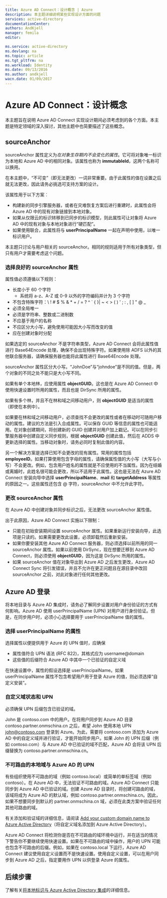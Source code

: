```yaml
---
title: Azure AD Connect：设计概念 | Azure
description: 本主题详细说明某些实现设计方面的问题
services: active-directory
documentationCenter: 
authors: AndKjell
manager: femila
editor: 

ms.service: active-directory
ms.devlang: na
ms.topic: article
ms.tgt_pltfrm: na
ms.workload: Identity
ms.date: 09/13/2016
ms.author: andkjell
wacn.date: 01/09/2017
---
```


# Azure AD Connect：设计概念
本主题旨在说明 Azure AD Connect 实现设计期间必须考虑到的各个方面。本主题是特定领域的深入探讨，其他主题中也简要描述了这些概念。

## sourceAnchor <a name="sourceanchor"></a>
sourceAnchor 属性定义为*在对象生存期内不会变化的属性*。它可将对象唯一标识为本地和 Azure AD 中的相同对象。该属性也称为 **immutableId**，这两个名称可以换用。

在本主题中，“不可变”（即无法更改）一词非常重要。由于此属性的值在设置之后就无法更改，因此请务必挑选可支持方案的设计。

该属性用于以下方案︰

- 构建新的同步引擎服务器，或者在灾难恢复方案后进行重建时，此属性会将 Azure AD 中的现有对象链接到本地对象。
- 如果从仅限云的标识转移到已同步的标识模型，则此属性可让对象将 Azure AD 中的现有对象与本地对象进行“硬匹配”。
- 如果使用联合，此属性将与 **userPrincipalName** 一起在声明中使用，以唯一标识用户。

本主题只讨论与用户相关的 sourceAnchor。相同的规则适用于所有对象类型，但只有用户才需要考虑这个问题。

### 选择良好的 sourceAnchor 属性
属性值必须遵循以下规则：

- 长度小于 60 个字符
    - 系统将 a-z、A-Z 或 0-9 以外的字符编码并计为 3 个字符
- 不包含特殊字符：&#92; ! # $ % & * + / = ? ^ &#96; { }| ~ < > ( ) ' ; : , [ ] " @ _
- 必须全局唯一
- 必须是字符串、整数或二进制数
- 不应基于用户的名称
- 不应区分大小写，避免使用可能因大小写而改变的值
- 应在创建对象时分配

如果选定的 sourceAnchor 不是字符串类型，Azure AD Connect 会将此属性值进行 Base64Encode 处理，确保不会出现特殊字符。如果使用除 ADFS 以外的其他联合服务器，请确保服务器也能将此属性进行 Base64Encode 处理。

sourceAnchor 属性区分大小写。“JohnDoe”与“johndoe”是不同的值。但是，两个对象的不同之处不能只是大小写不同。

如果有单个本地林，应使用属性 **objectGUID**。这也是在 Azure AD Connect 中使用快速设置时所用的属性，而且也是 DirSync 所用的属性。

如果有多个林，并且不在林和域之间移动用户，则 **objectGUID** 是适当的属性（即使在本例中）。

如果要在林和域之间移动用户，必须查找不会更改的属性或者在移动时可随用户移动的属性。建议的方法是引入合成属性。可以保存 GUID 等信息的属性也可能适用。在对象创建期间，将创建新的 GUID 创建并对用户加上戳记。可以在同步引擎服务器中创建自定义同步规则，根据 **objectGUID** 创建此值，然后在 ADDS 中更新选择的属性。当移动对象时，请务必同时复制此值的内容。

另一个解决方案是选择已知不会更改的现有属性。常用的属性包括 **employeeID**。如果打算使用包含字母的属性，请确保属性值的大小写（大写与小写）不会更改。例如，包含用户姓名的属性就是不应使用的不当属性。因为在结婚或离婚时，此姓名很可能会更改，所以不适用于此属性。这也是无法在 Azure AD Connect 安装向导中选择 **userPrincipalName**、**mail** 和 **targetAddress** 等属性的原因之一。这些属性还包含 @ 字符，sourceAnchor 中不允许此字符。

### 更改 sourceAnchor 属性
在 Azure AD 中创建对象并同步标识之后，无法更改 sourceAnchor 属性值。

出于此原因，Azure AD Connect 实施以下限制：

- 只能在初始安装期间设置 sourceAnchor 属性。如果重新运行安装向导，此选项是只读的。如果需要更改此设置，必须卸载然后重新安装。
- 如果你要安装其他 Azure AD Connect 服务器，则必须选择以前所用的同一 sourceAnchor 属性。如果以前使用 DirSync，现在想要迁移到 Azure AD Connect，则必须使用 **objectGUID**，因为这是 DirSync 所用的属性。
- 如果 sourceAnchor 值在对象导出到 Azure AD 之后发生更改，Azure AD Connect Sync 将引发错误，并且不允许在更正问题且在源目录中改回 sourceAnchor 之前，对此对象进行任何其他更改。

## Azure AD 登录
将本地目录与 Azure AD 集成时，请务必了解同步设置对用户身份验证的方式有何影响。Azure AD 使用 userPrincipalName (UPN) 对用户进行身份验证。但是，在同步用户时，必须小心选择要用于 userPrincipalName 值的属性。

### 选择 userPrincipalName 的属性
选择属性以便提供用于 Azure 的 UPN 值时，应确保

- 属性值符合 UPN 语法 (RFC 822)，其格式应为 username@domain
- 这些值的后缀符合 Azure AD 中其中一个已验证的自定义域

在快速设置中，属性的假设选择是 userPrincipalName。如果 userPrincipalName 属性不包含希望用户用于登录 Azure 的值，则必须选择“自定义安装”。

### 自定义域状态和 UPN
必须确保 UPN 后缀包含已验证的域。

John 是 contoso.com 中的用户。在将用户同步到 Azure AD 目录 contoso.partner.onmschina.cn 之后，希望 John 使用本地 UPN john@contoso.com 登录到 Azure。为此，需要将 contoso.com 添加为 Azure AD 中的自定义域并进行验证，才能开始同步用户。如果 John 的 UPN 后缀（例如 contoso.com）与 Azure AD 中已验证的域不匹配，Azure AD 会将该 UPN 后缀替换为 contoso.partner.onmschina.cn。

### 不可路由的本地域与 Azure AD 的 UPN
有些组织使用不可路由的域（例如 contoso.local）或简单的单标签域（例如 contoso）。在 Azure AD 中，无法验证不可路由的域。Azure AD Connect 只能同步到 Azure AD 中已验证的域。创建 Azure AD 目录时，将创建可路由的域，该域将成为 Azure AD 的默认域，例如 contoso.partner.onmschina.cn。因此，如果不想要同步到默认的 partner.onmschina.cn 域，必须在此类方案中验证任何其他可路由的域。

有关添加和验证域的详细信息，请阅读 [Add your custom domain name to Azure Active Directory](./active-directory-add-domain.md)（将自定义域名添加到 Azure Active Directory）。

Azure AD Connect 将检测你是否在不可路由的域环境中运行，并在适当的情况下警告你不要继续使用快速设置。如果在不可路由的域中操作，用户的 UPN 可能也包含不可路由的后缀。例如，如果在 contoso.local 下运行，Azure AD Connect 建议使用自定义设置而不是快速设置。使用自定义设置，可以在用户同步到 Azure AD 之后，指定要用作 UPN 以供登录 Azure 的属性。

## 后续步骤
了解有关[将本地标识与 Azure Active Directory 集成](./active-directory-aadconnect.md)的详细信息。

<!---HONumber=Mooncake_Quality_Review_0104_2017-->